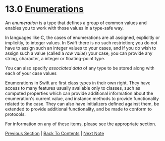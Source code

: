 # 13.0 [Enumerations](https://developer.apple.com/library/content/documentation/Swift/Conceptual/Swift_Programming_Language/Enumerations.html)

An *enumeration* is a type that defines a group of common values and enables you to work with those values in a type-safe way.

In languages like C, the cases of enumerations are all assigned, explicitly or implicitly, to integer values. In Swift there is no such restriction; you do not have to assign such an integer values to your cases, and if you do wish to assign such a value (called a *raw value*) your case, you can provide any string, character, a integer or floating-point type.

You can also specify *associated data* of any type to be stored along with each of your case values

Enumerations in Swift are first class types in their own right. They have access to many features usually available only to classes, such as computed properties which can provide additional information about the enumeration's current value, and instance methods to provide functionality related to the case. They can also have initializers defined against them, be extended to provide additional functionality, and be made to conform to protocols.

For information on any of these items, please see the appropriate section.

[Previous Section](../12%20-%20Closures/12.4%20-%20Closures%20are%20Reference%20Types.md) | [Back To Contents](https://github.com/Firanus/swift-language-guide-notes) |  [Next Note](../13%20-%20Enumerations/13.1%20-%20Enumeration%20Syntax.md)
